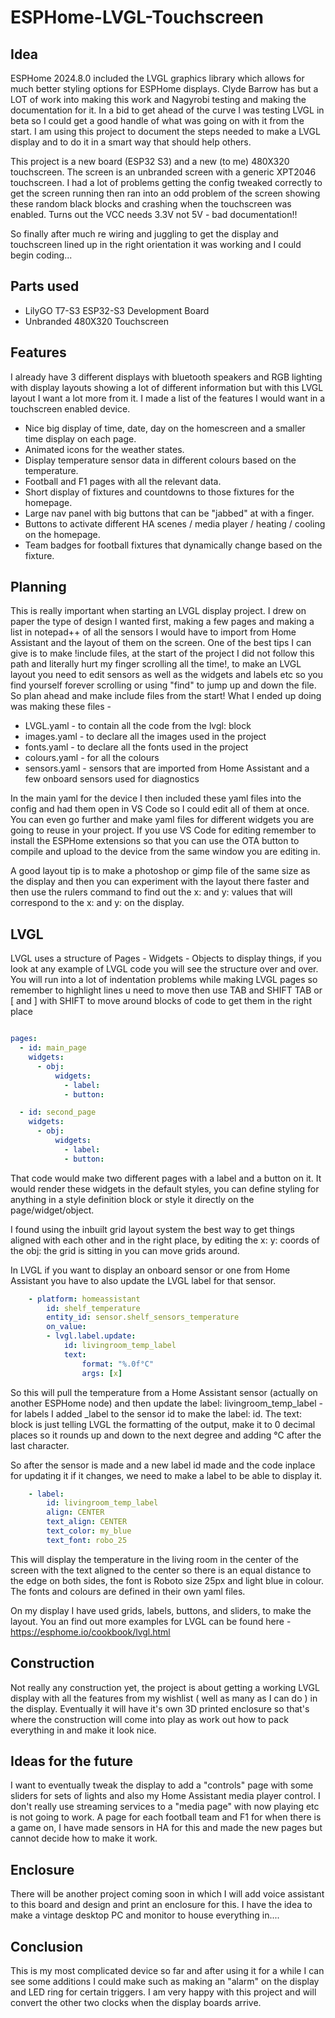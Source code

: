 # ESPHome-LVGL-Touchscreen


## Idea
ESPHome 2024.8.0 included the LVGL graphics library which allows for much better styling options for ESPHome displays.
Clyde Barrow has but a LOT of work into making this work and Nagyrobi testing and making the documentation for it.
In a bid to get ahead of the curve I was testing LVGL in beta so I could get a good handle of what was going on with it from the start.
I am using this project to document the steps needed to make a LVGL display and to do it in a smart way that should help others.

This project is a new board (ESP32 S3) and a new (to me) 480X320 touchscreen.
The screen is an unbranded screen with a generic XPT2046 touchscreen. I had a lot of problems getting the config tweaked correctly to get the screen running then ran into an odd problem of the screen showing these random black blocks and crashing when the touchscreen was enabled.
Turns out the VCC needs 3.3V not 5V - bad documentation!!

So finally after much re wiring and juggling to get the display and touchscreen lined up in the right orientation it was working and I could begin coding...

## Parts used

- LilyGO T7-S3 ESP32-S3 Development Board
- Unbranded 480X320 Touchscreen

## Features
I already have 3 different displays with bluetooth speakers and RGB lighting with display layouts showing a lot of different information but with this LVGL layout I want a lot more from it.
I made a list of the features I would want in a touchscreen enabled device.

- Nice big display of time, date, day on the homescreen and a smaller time display on each page.
- Animated icons for the weather states.
- Display temperature sensor data in different colours based on the temperature.
- Football and F1 pages with all the relevant data.
- Short display of fixtures and countdowns to those fixtures for the homepage.
- Large nav panel with big buttons that can be "jabbed" at with a finger.
- Buttons to activate different HA scenes / media player / heating / cooling on the homepage.
- Team badges for football fixtures that dynamically change based on the fixture.

## Planning

This is really important when starting an LVGL display project. I drew on paper the type of design I wanted first, making a few pages and making a list in notepad++ of all the sensors I would have to import from Home Assistant and the layout of them on the screen.
One of the best tips I can give is to make !include files, at the start of the project I did not follow this path and literally hurt my finger scrolling all the time!, to make an LVGL layout you need to edit sensors as well as the widgets and labels etc so you find yourself forever scrolling or using "find" to jump up and down the file.
So plan ahead and make include files from the start! What I ended up doing was making these files -

- LVGL.yaml - to contain all the code from the lvgl: block
- images.yaml - to declare all the images used in the project
- fonts.yaml - to declare all the fonts used in the project
- colours.yaml - for all the colours
- sensors.yaml - sensors that are imported from Home Assistant and a few onboard sensors used for diagnostics

In the main yaml for the device I then included these yaml files into the config and had them open in VS Code so I could edit all of them at once. You can even go further and make yaml files for different widgets you are going to reuse in your project.
If you use VS Code for editing remember to install the ESPHome extensions so that you can use the OTA button to compile and upload to the device from the same window you are editing in.

A good layout tip is to make a photoshop or gimp file of the same size as the display and then you can experiment with the layout there faster and then use the rulers command to find out the x: and y: values that will correspond to the x: and y: on the display.

## LVGL 
LVGL uses a structure of Pages - Widgets - Objects to display things, if you look at any example of LVGL code you will see the structure over and over.
You will run into a lot of indentation problems while making LVGL pages so remember to highlight lines u need to move then use TAB and SHIFT TAB or [ and ] with SHIFT to move around blocks of code to get them in the right place
```yaml

pages:
  - id: main_page
    widgets:
      - obj:
          widgets:
            - label:
            - button:

  - id: second_page
    widgets:
      - obj:
          widgets:
            - label:
            - button:

```

That code would make two different pages with a label and a button on it. It would render these widgets in the default styles, you can define styling for anything in a style definition block or style it directly on the page/widget/object.

I found using the inbuilt grid layout system the best way to get things aligned with each other and in the right place, by editing the x: y: coords of the obj: the grid is sitting in you can move grids around.

In LVGL if you want to display an onboard sensor or one from Home Assistant you have to also update the LVGL label for that sensor.

```yaml
    - platform: homeassistant
        id: shelf_temperature
        entity_id: sensor.shelf_sensors_temperature
        on_value:
        - lvgl.label.update:
            id: livingroom_temp_label
            text:
                format: "%.0f°C"
                args: [x]
```

So this will pull the temperature from a Home Assistant sensor (actually on another ESPHome node) and then update the label: livingroom_temp_label - for labels I added _label to the sensor id to make the label: id.
The text: block is just telling LVGL the formatting of the output, make it to 0 decimal places so it rounds up and down to the next degree and adding °C after the last character.

So after the sensor is made and a new label id made and the code inplace for updating it if it changes, we need to make a label to be able to display it.

```yaml
    - label:
        id: livingroom_temp_label
        align: CENTER
        text_align: CENTER
        text_color: my_blue
        text_font: robo_25
```

This will display the temperature in the living room in the center of the screen with the text aligned to the center so there is an equal distance to the edge on both sides, the font is Roboto size 25px and light blue in colour. The fonts and colours are defined in their own yaml files.

On my display I have used grids, labels, buttons, and sliders, to make the layout. You an find out more examples for LVGL can be found here - https://esphome.io/cookbook/lvgl.html

## Construction

Not really any construction yet, the project is about getting a working LVGL display with all the features from my wishlist ( well as many as I can do ) in the display. Eventually it will have it's own 3D printed enclosure so that's where the construction will come into play as work out how to pack everything in and make it look nice.

## Ideas for the future
I want to eventually tweak the display to add a "controls" page with some sliders for sets of lights and also my Home Assistant media player control. I don't really use streaming services to a "media page" with now playing etc is not going to work.
A page for each football team and F1 for when there is a game on, I have made sensors in HA for this and made the new pages but cannot decide how to make it work.

## Enclosure
There will be another project coming soon in which I will add voice assistant to this board and design and print an enclosure for this.
I have the idea to make a vintage desktop PC and monitor to house everything in....

## Conclusion

This is my most complicated device so far and after using it for a while I can see some additions I could make such as making an "alarm" on the display and LED ring for certain triggers.
I am very happy with this project and will convert the other two clocks when the display boards arrive.



